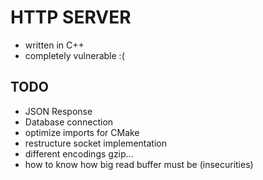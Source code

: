 # HTTP SERVER
- written in C++
- completely vulnerable :(

## TODO 
- JSON Response
- Database connection
- optimize imports for CMake
- restructure socket implementation
- different encodings gzip...
- how to know how big read buffer must be (insecurities)
